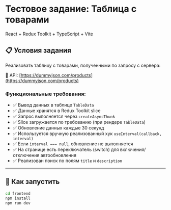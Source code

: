 #  Тестовое задание: Таблица с товарами

React + Redux Toolkit + TypeScript + Vite

## 📋 Условия задания

Реализовать таблицу с товарами, полученными по запросу с сервера:

🔗 API: [https://dummyjson.com/products](https://dummyjson.com/products)

### Функциональные требования:

- ✅ Вывод данных в таблице `TableData`
- ✅ Данные хранятся в Redux Toolkit slice
- ✅ Запрос выполняется через `createAsyncThunk`
- ✅ Slice загружается по требованию (при рендере `TableData`)
- ✅ Обновление данных каждые 30 секунд
- ✅ Используется вручную реализованный хук `useInterval(callback, interval)`
- ✅ Если `interval === null`, обновление не выполняется
- ✅ На странице есть переключатель (switch) для включения/отключения автообновления
- ✅ Реализован поиск по полям `title` и `description`

---

## 🚀 Как запустить

```bash
cd frontend
npm install
npm run dev
